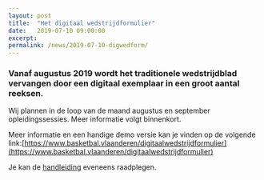 ```yaml
---
layout: post
title:  "Het digitaal wedstrijdformulier"
date:   2019-07-10 09:00:00
excerpt: 
permalink: /news/2019-07-10-digwedform/
---
```


### Vanaf augustus 2019 wordt het traditionele wedstrijdblad vervangen door een digitaal exemplaar in een groot aantal reeksen.

Wij plannen in de loop van de maand augustus en september opleidingssessies. Meer informatie volgt binnenkort.

Meer informatie en een handige demo versie kan je vinden op de volgende link:[https://www.basketbal.vlaanderen/digitaalwedstrijdformulier](https://www.basketbal.vlaanderen/digitaalwedstrijdformulier)   

Je kan de [handleiding](https://www.basketbal.vlaanderen/src/Frontend/Files/userfiles/files/Maarten/Handleiding%20test.pdf) eveneens raadplegen.

